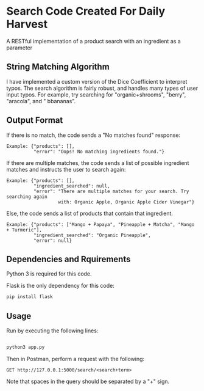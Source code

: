 # Search Code Created For Daily Harvest

A RESTful implementation of a product search with an ingredient as a parameter

## String Matching Algorithm

I have implemented a custom version of the Dice Coefficient to interpret typos. The search algorithm is fairly robust, and handles many types of user input typos. For example, try searching for "organic+shrooms", "berry", "aracola", and " bbananas".

## Output Format

If there is no match, the code sends a "No matches found" response:
```
Example: {"products": [],
          "error": "Oops! No matching ingredients found."}
```
If there are multiple matches, the code sends a list of possible ingredient matches and instructs the user to search again:
```
Example: {"products": [],
          "ingredient_searched": null,
          "error": "There are multiple matches for your search. Try searching again
                   with: Organic Apple, Organic Apple Cider Vinegar"}
```
Else, the code sends a list of products that contain that ingredient.
```
Example: {"products": ["Mango + Papaya", "Pineapple + Matcha", "Mango + Turmeric"],
          "ingredient_searched": "Organic Pineapple",
          "error": null}
```
## Dependencies and Rquirements

Python 3 is required for this code.

Flask is the only dependency for this code:

```bash
pip install flask
```

## Usage

Run by executing the following lines:

```bash

python3 app.py

```
Then in Postman, perform a request with the following:

```
GET http://127.0.0.1:5000/search/<search+term>
```
Note that spaces in the query should be separated by a "+" sign.


